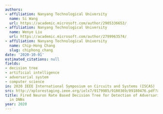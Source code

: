 ```yaml
---
authors:
- affiliation: Nanyang Technological University
  name: Si Wang
  url: https://academic.microsoft.com/author/2905336653/
- affiliation: Nanyang Technological University
  name: Wenye Liu
  url: https://academic.microsoft.com/author/2799963574/
- affiliation: Nanyang Technological University
  name: Chip-Hong Chang
  slug: chiphong_chang
date: '2020-10-01'
estimated_citations: null
fields:
- decision tree
- artificial intelligence
- adversarial system
- computer science
in: 2020 IEEE International Symposium on Circuits and Systems (ISCAS)
src: http://xplorestaging.ieee.org/ielx7/9179985/9180369/09180476.pdf?arnumber=9180476
title: Fired Neuron Rate Based Decision Tree for Detection of Adversarial Examples
  in DNNs
year: 2020
---
```

